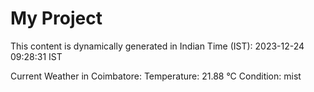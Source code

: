 # My Project

This content is dynamically generated in Indian Time (IST): 2023-12-24 09:28:31 IST


Current Weather in Coimbatore:
Temperature: 21.88 °C
Condition: mist
